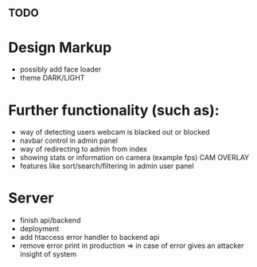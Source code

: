 ## TODO

# Design Markup

- possibly add face loader
- theme DARK/LIGHT

# Further functionality (such as):

- way of detecting users webcam is blacked out or blocked
- navbar control in admin panel
- way of redirecting to admin from index
- showing stats or information on camera (example fps) CAM OVERLAY
- features like sort/search/filtering in admin user panel

# Server

- finish api/backend
- deployment
- add htaccess error handler to backend api
- remove error print in production => in case of error gives an attacker insight of system
